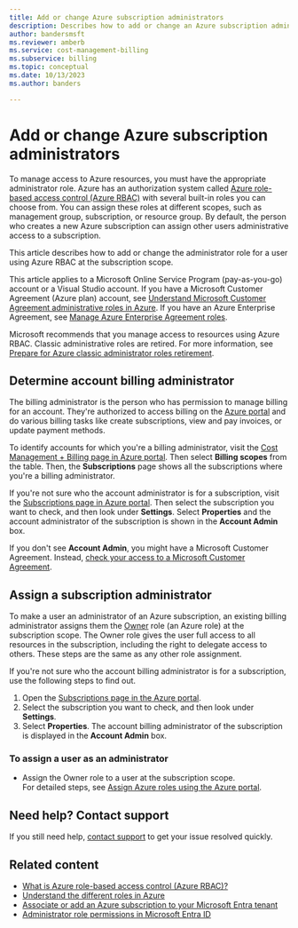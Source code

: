 ```yaml
---
title: Add or change Azure subscription administrators
description: Describes how to add or change an Azure subscription administrator using Azure role-based access control (Azure RBAC).
author: bandersmsft
ms.reviewer: amberb
ms.service: cost-management-billing
ms.subservice: billing
ms.topic: conceptual
ms.date: 10/13/2023
ms.author: banders

---
```

# Add or change Azure subscription administrators

To manage access to Azure resources, you must have the appropriate administrator role. Azure has an authorization system called [Azure role-based access control (Azure RBAC)](../../role-based-access-control/overview.md) with several built-in roles you can choose from. You can assign these roles at different scopes, such as management group, subscription, or resource group. By default, the person who creates a new Azure subscription can assign other users administrative access to a subscription.

This article describes how to add or change the administrator role for a user using Azure RBAC at the subscription scope. 

This article applies to a Microsoft Online Service Program (pay-as-you-go) account or a Visual Studio account. If you have a Microsoft Customer Agreement (Azure plan) account, see [Understand Microsoft Customer Agreement administrative roles in Azure](understand-mca-roles.md). If you have an Azure Enterprise Agreement, see [Manage Azure Enterprise Agreement roles](understand-ea-roles.md).

Microsoft recommends that you manage access to resources using Azure RBAC. Classic administrative roles are retired. For more information, see [Prepare for Azure classic administrator roles retirement](classic-administrator-retire.md).

## Determine account billing administrator

<a name="whoisaa"></a>

The billing administrator is the person who has permission to manage billing for an account. They're authorized to access billing on the [Azure portal](https://portal.azure.com) and do various billing tasks like create subscriptions, view and pay invoices, or update payment methods.

To identify accounts for which you're a billing administrator, visit the [Cost Management + Billing page in Azure portal](https://portal.azure.com/#blade/Microsoft_Azure_Billing/ModernBillingMenuBlade/Overview). Then select **Billing scopes** from the table. Then, the **Subscriptions** page shows all the subscriptions where you're a billing administrator.

If you're not sure who the account administrator is for a subscription, visit the [Subscriptions page in Azure portal](https://portal.azure.com/#blade/Microsoft_Azure_Billing/SubscriptionsBlade). Then select the subscription you want to check, and then look under **Settings**. Select **Properties** and the account administrator of the subscription is shown in the **Account Admin** box. 

If you don't see **Account Admin**, you might have a Microsoft Customer Agreement. Instead, [check your access to a Microsoft Customer Agreement](understand-mca-roles.md#check-access-to-a-microsoft-customer-agreement).

## Assign a subscription administrator

<a name="add-an-admin-for-a-subscription"></a>

To make a user an administrator of an Azure subscription, an existing billing administrator assigns them the [Owner](../../role-based-access-control/built-in-roles.md#owner) role (an Azure role) at the subscription scope. The Owner role gives the user full access to all resources in the subscription, including the right to delegate access to others. These steps are the same as any other role assignment.

If you're not sure who the account billing administrator is for a subscription, use the following steps to find out.

1. Open the [Subscriptions page in the Azure portal](https://portal.azure.com/#blade/Microsoft_Azure_Billing/SubscriptionsBlade).
1. Select the subscription you want to check, and then look under **Settings**.
1. Select **Properties**. The account billing administrator of the subscription is displayed in the **Account Admin** box.

### To assign a user as an administrator

- Assign the Owner role to a user at the subscription scope.  
     For detailed steps, see [Assign Azure roles using the Azure portal](../../role-based-access-control/role-assignments-portal.yml).

## Need help? Contact support

If you still need help, [contact support](https://portal.azure.com/?#blade/Microsoft_Azure_Support/HelpAndSupportBlade) to get your issue resolved quickly.

## Related content

* [What is Azure role-based access control (Azure RBAC)?](../../role-based-access-control/overview.md)
* [Understand the different roles in Azure](../../role-based-access-control/rbac-and-directory-admin-roles.md)
* [Associate or add an Azure subscription to your Microsoft Entra tenant](../../active-directory/fundamentals/active-directory-how-subscriptions-associated-directory.md)
* [Administrator role permissions in Microsoft Entra ID](../../active-directory/roles/permissions-reference.md)

